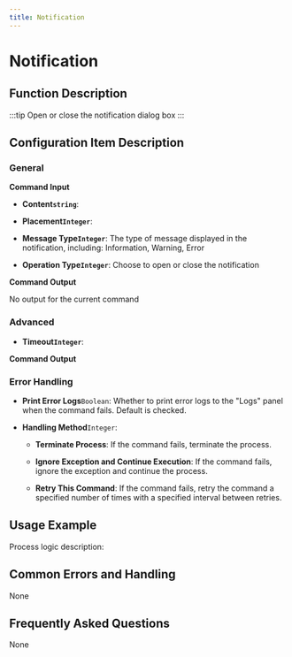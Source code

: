 ```yaml
---
title: Notification
---
```


# Notification

## Function Description

:::tip 
Open or close the notification dialog box
:::

## Configuration Item Description

### General

**Command Input**

- **Content`string`**: 

- **Placement`Integer`**: 

- **Message Type`Integer`**: The type of message displayed in the notification, including: Information, Warning, Error

- **Operation Type`Integer`**: Choose to open or close the notification


**Command Output**

No output for the current command

### Advanced

- **Timeout`Integer`**: 


**Command Output**

### Error Handling

- **Print Error Logs**`Boolean`: Whether to print error logs to the "Logs" panel when the command fails. Default is checked. 

- **Handling Method**`Integer`:

    - **Terminate Process**: If the command fails, terminate the process.

    - **Ignore Exception and Continue Execution**: If the command fails, ignore the exception and continue the process.

    - **Retry This Command**: If the command fails, retry the command a specified number of times with a specified interval between retries.

## Usage Example

Process logic description:

## Common Errors and Handling

None

## Frequently Asked Questions

None

